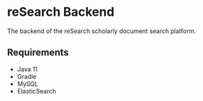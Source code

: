 # reSearch Backend
The backend of the reSearch scholarly document search platform.

## Requirements
* Java 11
* Gradle
* MySQL
* ElasticSearch
